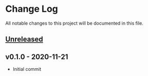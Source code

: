 # Change Log

All notable changes to this project will be documented in this file.

<a name="unreleased"></a>
## [Unreleased]



<a name="v0.1.0"></a>
## v0.1.0 - 2020-11-21

- Initial commit


[Unreleased]: https://github.com/terraform-aws-modules/terraform-aws-step-function/compare/v0.1.0...HEAD
